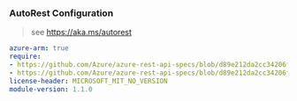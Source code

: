 ### AutoRest Configuration

> see https://aka.ms/autorest

``` yaml
azure-arm: true
require:
- https://github.com/Azure/azure-rest-api-specs/blob/d89e212da2cc34206fe711f44dfcb6f8fdece2a1/specification/redhatopenshift/resource-manager/readme.md
- https://github.com/Azure/azure-rest-api-specs/blob/d89e212da2cc34206fe711f44dfcb6f8fdece2a1/specification/redhatopenshift/resource-manager/readme.go.md
license-header: MICROSOFT_MIT_NO_VERSION
module-version: 1.1.0

```